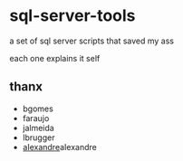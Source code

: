 # sql-server-tools #

a set of sql server scripts that saved my ass

each one explains it self

## thanx ##
- bgomes
- faraujo
- jalmeida
- lbrugger
- [aIexandre](https://github.com/aIexandre)aIexandre
